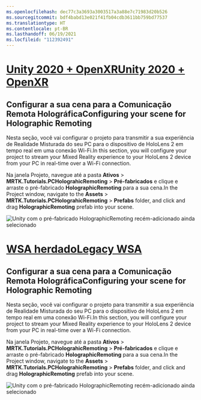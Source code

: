 ```yaml
---
ms.openlocfilehash: dec77c3a3693a3003517a3a88e7c71983d20b526
ms.sourcegitcommit: bdf4babd13e021f41fb04cdb3611bb759bd77537
ms.translationtype: HT
ms.contentlocale: pt-BR
ms.lasthandoff: 06/19/2021
ms.locfileid: "112392491"
---
```

# <a name="unity-2020--openxr"></a>[<span data-ttu-id="4d420-101">Unity 2020 + OpenXR</span><span class="sxs-lookup"><span data-stu-id="4d420-101">Unity 2020 + OpenXR</span></span>](#tab/openxr)

## <a name="configuring-your-scene-for-holographic-remoting"></a><span data-ttu-id="4d420-102">Configurar a sua cena para a Comunicação Remota Holográfica</span><span class="sxs-lookup"><span data-stu-id="4d420-102">Configuring your scene for Holographic Remoting</span></span>

<span data-ttu-id="4d420-103">Nesta seção, você vai configurar o projeto para transmitir a sua experiência de Realidade Misturada do seu PC para o dispositivo de HoloLens 2 em tempo real em uma conexão Wi-Fi.</span><span class="sxs-lookup"><span data-stu-id="4d420-103">In this section, you will configure your project to stream your Mixed Reality experience to your HoloLens 2 device from your PC in real-time over a Wi-Fi connection.</span></span>

<span data-ttu-id="4d420-104">Na janela Projeto, navegue até a pasta **Ativos** > **MRTK.Tutorials.PCHolograhicRemoting** > **Pré-fabricados** e clique e arraste o pré-fabricado **HolographicRemoting** para a sua cena.</span><span class="sxs-lookup"><span data-stu-id="4d420-104">In the Project window, navigate to the **Assets** > **MRTK.Tutorials.PCHolograhicRemoting** > **Prefabs** folder, and click and drag **HolographicRemoting** prefab into your scene.</span></span>

![Unity com o pré-fabricado HolographicRemoting recém-adicionado ainda selecionado](../images/mrlearning-pc-holographic-remoting/Tutorial2-Section1-Step1-1-openxr.png)

# <a name="legacy-wsa"></a>[<span data-ttu-id="4d420-106">WSA herdado</span><span class="sxs-lookup"><span data-stu-id="4d420-106">Legacy WSA</span></span>](#tab/wsa)

## <a name="configuring-your-scene-for-holographic-remoting"></a><span data-ttu-id="4d420-107">Configurar a sua cena para a Comunicação Remota Holográfica</span><span class="sxs-lookup"><span data-stu-id="4d420-107">Configuring your scene for Holographic Remoting</span></span>

<span data-ttu-id="4d420-108">Nesta seção, você vai configurar o projeto para transmitir a sua experiência de Realidade Misturada do seu PC para o dispositivo de HoloLens 2 em tempo real em uma conexão Wi-Fi.</span><span class="sxs-lookup"><span data-stu-id="4d420-108">In this section, you will configure your project to stream your Mixed Reality experience to your HoloLens 2 device from your PC in real-time over a Wi-Fi connection.</span></span>

<span data-ttu-id="4d420-109">Na janela Projeto, navegue até a pasta **Ativos** > **MRTK.Tutorials.PCHolograhicRemoting** > **Pré-fabricados** e clique e arraste o pré-fabricado **HolographicRemoting** para a sua cena.</span><span class="sxs-lookup"><span data-stu-id="4d420-109">In the Project window, navigate to the **Assets** > **MRTK.Tutorials.PCHolograhicRemoting** > **Prefabs** folder, and click and drag **HolographicRemoting** prefab into your scene.</span></span>

![Unity com o pré-fabricado HolographicRemoting recém-adicionado ainda selecionado](../images/mrlearning-pc-holographic-remoting/Tutorial2-Section1-Step1-1.png)
